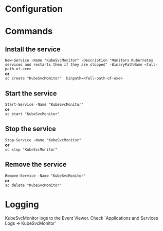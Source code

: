 # Configuration

# Commands
## Install the service
`New-Service -Name "KubeSvcMonitor" -Description "Monitors Kubernetes services and restarts them if they are stopped" -BinaryPathName <full-path-of-exe>`  
**or**  
`sc create "KubeSvcMonitor"  binpath=<full-path-of-exe>`

## Start the service
`Start-Service -Name "KubeSvcMonitor"`  
**or**  
`sc start "KubeSvcMonitor"`


## Stop the service
`Stop-Service -Name "KubeSvcMonitor"`  
**or**  
`sc stop "KubeSvcMonitor"`

## Remove the service
`Remove-Service -Name "KubeSvcMonitor"`  
**or**  
`sc delete "KubeSvcMonitor"`

# Logging
KubeSvcMonitor logs to the Event Viewer. Check `Applications and Services Logs -> KubeSvcMonitor'
